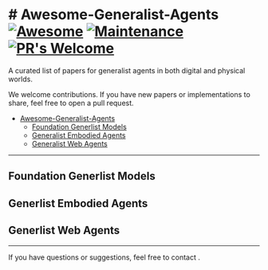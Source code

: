 # # Awesome-Generalist-Agents [![Awesome](https://cdn.rawgit.com/sindresorhus/awesome/d7305f38d29fed78fa85652e3a63e154dd8e8829/media/badge.svg)](https://github.com/sindresorhus/awesome) [![Maintenance](https://img.shields.io/badge/Maintained%3F-yes-green.svg)](https://GitHub.com/Naereen/StrapDown.js/graphs/commit-activity) [![PR's Welcome](https://img.shields.io/badge/PRs-welcome-brightgreen.svg?style=flat)](http://makeapullrequest.com)

A curated list of papers for generalist agents in both digital and physical worlds.

We welcome contributions. If you have new papers or implementations to share, feel free to open a pull request.

- [Awesome-Generalist-Agents](#awesome-generalist-agents)
  - [Foundation Generlist Models](#foundation-generalist-models)
  - [Generalist Embodied Agents](#embodied-agents)
  - [Generalist Web Agents](#generalist-web-agents)

---

## Foundation Generlist Models



## Generlist Embodied Agents



## Generlist Web Agents


--- 
If you have questions or suggestions, feel free to contact .
